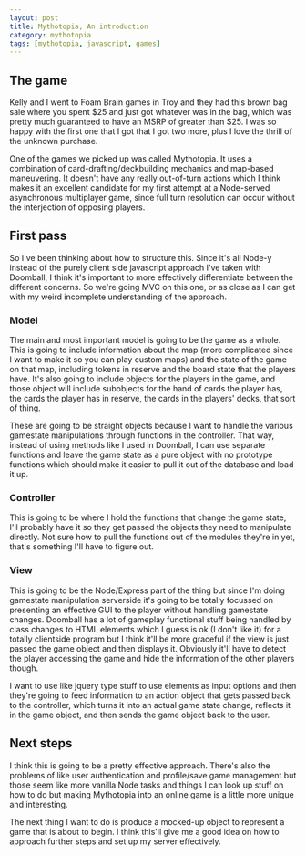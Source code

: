 ```yaml
---
layout: post
title: Mythotopia, An introduction
category: mythotopia
tags: [mythotopia, javascript, games]
---
```


## The game

Kelly and I went to Foam Brain games in Troy and they had this brown bag sale where you spent $25 and just got whatever was in the bag, which was pretty much guaranteed to have an MSRP of greater than $25. I was so happy with the first one that I got that I got two more, plus I love the thrill of the unknown purchase.

One of the games we picked up was called Mythotopia. It uses a combination of card-drafting/deckbuilding mechanics and map-based maneuvering. It doesn't have any really out-of-turn actions which I think makes it an excellent candidate for my first attempt at a Node-served asynchronous multiplayer game, since full turn resolution can occur without the interjection of opposing players.

## First pass

So I've been thinking about how to structure this. Since it's all Node-y instead of the purely client side javascript approach I've taken with Doomball, I think it's important to more effectively differentiate between the different concerns. So we're going MVC on this one, or as close as I can get with my weird incomplete understanding of the approach.

### Model

The main and most important model is going to be the game as a whole. This is going to include information about the map (more complicated since I want to make it so you can play custom maps) and the state of the game on that map, including tokens in reserve and the board state that the players have. It's also going to include objects for the players in the game, and those object will include subobjects for the hand of cards the player has, the cards the player has in reserve, the cards in the players' decks, that sort of thing. 

These are going to be straight objects because I want to handle the various gamestate manipulations through functions in the controller. That way, instead of using methods like I used in Doomball, I can use separate functions and leave the game state as a pure object with no prototype functions which should make it easier to pull it out of the database and load it up.

### Controller

This is going to be where I hold the functions that change the game state, I'll probably have it so they get passed the objects they need to manipulate directly. Not sure how to pull the functions out of the modules they're in yet, that's something I'll have to figure out.

### View

This is going to be the Node/Express part of the thing but since I'm doing gamestate manipulation serverside it's going to be totally focussed on presenting an effective GUI to the player without handling gamestate changes. Doomball has a lot of gameplay functional stuff being handled by class changes to HTML elements which I guess is ok (I don't like it) for a totally clientside program but I think it'll be more graceful if the view is just passed the game object and then displays it. Obviously it'll have to detect the player accessing the game and hide the information of the other players though. 

I want to use like jquery type stuff to use elements as input options and then they're going to feed information to an action object that gets passed back to the controller, which turns it into an actual game state change, reflects it in the game object, and then sends the game object back to the user.

## Next steps

I think this is going to be a pretty effective approach. There's also the problems of like user authentication and profile/save game management but those seem like more vanilla Node tasks and things I can look up stuff on how to do but making Mythotopia into an online game is a little more unique and interesting.

The next thing I want to do is produce a mocked-up object to represent a game that is about to begin. I think this'll give me a good idea on how to approach further steps and set up my server effectively.